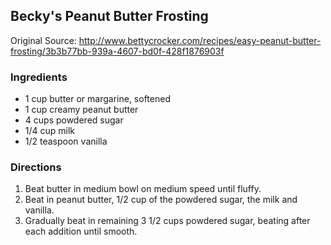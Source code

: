 Becky's Peanut Butter Frosting
------------------------------
Original Source: http://www.bettycrocker.com/recipes/easy-peanut-butter-frosting/3b3b77bb-939a-4607-bd0f-428f1876903f

### Ingredients
* 1 cup butter or margarine, softened
* 1 cup creamy peanut butter
* 4 cups powdered sugar
* 1/4 cup milk
* 1/2 teaspoon vanilla

### Directions
1. Beat butter in medium bowl on medium speed until fluffy.
2. Beat in peanut butter, 1/2 cup of the powdered sugar, the milk and vanilla.
3. Gradually beat in remaining 3 1/2 cups powdered sugar, beating after each addition until smooth.